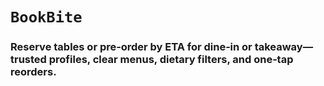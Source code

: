 # `BookBite`

### Reserve tables or pre‑order by ETA for dine‑in or takeaway—trusted profiles, clear menus, dietary filters, and one‑tap reorders.
